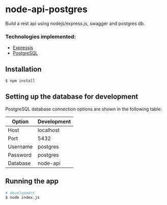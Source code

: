 # node-api-postgres

Build a rest api using nodejs/express.js, swagger and postgres db.

### Technologies implemented:

-   [Expressjs](https://expressjs.com/) 
-   [PostgreSQL](https://www.postgresql.org/)

## Installation

```bash
$ npm install
```

## Setting up the database for development 

PostgreSQL database connection options are shown in the following table:

| Option   | Development |
| -------- | ----------- 
| Host     | localhost   |
| Port     | 5432        |
| Username | postgres    |
| Password | postgres    |
| Database | node-api    |  

## Running the app

```bash
# development
$ node index.js
```
